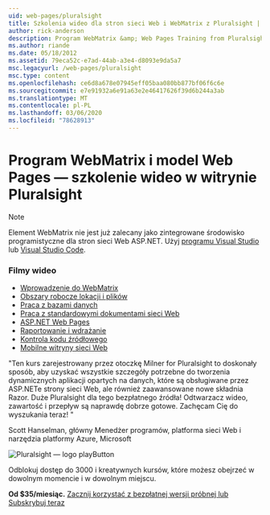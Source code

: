 ```yaml
---
uid: web-pages/pluralsight
title: Szkolenia wideo dla stron sieci Web i WebMatrix z Pluralsight | Microsoft Docs
author: rick-anderson
description: Program WebMatrix &amp; Web Pages Training from Pluralsight ten szczegółowy Kurs pomoże Ci w rozpoczęciu pracy z witrynami sieci Web WebMatrix i ASP.NET. Obejmuje everythi...
ms.author: riande
ms.date: 05/18/2012
ms.assetid: 79eca52c-e7ad-44ab-a3e4-d8093e9da5a7
msc.legacyurl: /web-pages/pluralsight
msc.type: content
ms.openlocfilehash: ce6d8a678e07945eff05baa080bb877bf06f6c6e
ms.sourcegitcommit: e7e91932a6e91a63e2e46417626f39d6b244a3ab
ms.translationtype: MT
ms.contentlocale: pl-PL
ms.lasthandoff: 03/06/2020
ms.locfileid: "78628913"
---
```

# <a name="webmatrix-and-web-pages-video-training-from-pluralsight"></a>Program WebMatrix i model Web Pages — szkolenie wideo w witrynie Pluralsight

> [!NOTE] 
> Element WebMatrix nie jest już zalecany jako zintegrowane środowisko programistyczne dla stron sieci Web ASP.NET. Użyj [programu Visual Studio](xref:aspnet/web-pages/overview/getting-started/program-asp-net-web-pages-in-visual-studio) lub [Visual Studio Code](https://code.visualstudio.com/).

### <a name="videos"></a>Filmy wideo

- [Wprowadzenie do WebMatrix](https://pluralsight.com/training/Player?author=matt-milner&name=webmatrix-introduction-m1&mode=live&clip=0&course=webmatrix-introduction)
- [Obszary robocze lokacji i plików](https://pluralsight.com/training/Player?author=matt-milner&name=webmatrix-introduction-m2&mode=live&clip=0&course=webmatrix-introduction)
- [Praca z bazami danych](https://pluralsight.com/training/Player?author=matt-milner&name=webmatrix-introduction-m3&mode=live&clip=0&course=webmatrix-introduction)
- [Praca z standardowymi dokumentami sieci Web](https://pluralsight.com/training/Player?author=matt-milner&name=webmatrix-introduction-m4&mode=live&clip=0&course=webmatrix-introduction)
- [ASP.NET Web Pages](https://pluralsight.com/training/Player?author=matt-milner&name=webmatrix-introduction-m5&mode=live&clip=0&course=webmatrix-introduction)
- [Raportowanie i wdrażanie](https://pluralsight.com/training/Player?author=matt-milner&name=webmatrix-introduction-m8&mode=live&clip=0&course=webmatrix-introduction)
- [Kontrola kodu źródłowego](https://pluralsight.com/training/Player?author=matt-milner&name=webmatrix-introduction-m9&mode=live&clip=0&course=webmatrix-introduction)
- [Mobilne witryny sieci Web](https://pluralsight.com/training/Player?author=matt-milner&name=webmatrix-introduction-m10&mode=live&clip=0&course=webmatrix-introduction)

"Ten kurs zarejestrowany przez otoczkę Milner for Pluralsight to doskonały sposób, aby uzyskać wszystkie szczegóły potrzebne do tworzenia dynamicznych aplikacji opartych na danych, które są obsługiwane przez ASP.NETe strony sieci Web, ale również zaawansowane nowe składnia Razor. Duże Pluralsight dla tego bezpłatnego źródła! Odtwarzacz wideo, zawartość i przepływ są naprawdę dobrze gotowe. Zachęcam Cię do wyszukania teraz! "

Scott Hanselman, główny Menedżer programów, platforma sieci Web i narzędzia platformy Azure, Microsoft

![Pluralsight — logo playButton](pluralsight/_static/image1.png)

Odblokuj dostęp do 3000 i kreatywnych kursów, które możesz obejrzeć w dowolnym momencie i w dowolnym miejscu.

**Od $35/miesiąc.** [Zacznij korzystać z bezpłatnej wersji próbnej lub Subskrybuj teraz](https://www.pluralsight.com/pricing&amp;utm_source=microsoft&amp;utm_medium=sponsored-page&amp;utm_content=webmatrix&amp;utm_campaign=microsoft-sponsored-course)
